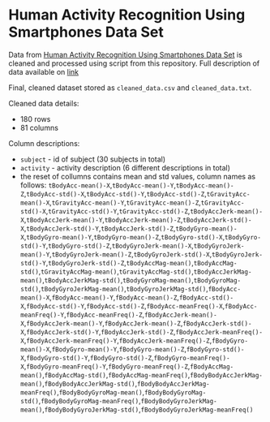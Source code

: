 Human Activity Recognition Using Smartphones Data Set
======================================================

Data from [Human Activity Recognition Using Smartphones Data Set](https://d396qusza40orc.cloudfront.net/getdata%2Fprojectfiles%2FUCI%20HAR%20Dataset.zip) 
is cleaned and processed using script from this repository. 
Full description of data available on [link]('http://archive.ics.uci.edu/ml/datasets/Human+Activity+Recognition+Using+Smartphones')

Final, cleaned dataset stored as `cleaned_data.csv` and `cleaned_data.txt`.

Cleaned data details:
- 180 rows
- 81 columns

Column descriptions:
- `subject` - id of subject (30 subjects in total)
- `activity` - activity description (6 different descriptions in total)
- the reset of collumns contains mean and std values, column names as follows:
`tBodyAcc-mean()-X`,`tBodyAcc-mean()-Y`,`tBodyAcc-mean()-Z`,`tBodyAcc-std()-X`,`tBodyAcc-std()-Y`,`tBodyAcc-std()-Z`,`tGravityAcc-mean()-X`,`tGravityAcc-mean()-Y`,`tGravityAcc-mean()-Z`,`tGravityAcc-std()-X`,`tGravityAcc-std()-Y`,`tGravityAcc-std()-Z`,`tBodyAccJerk-mean()-X`,`tBodyAccJerk-mean()-Y`,`tBodyAccJerk-mean()-Z`,`tBodyAccJerk-std()-X`,`tBodyAccJerk-std()-Y`,`tBodyAccJerk-std()-Z`,`tBodyGyro-mean()-X`,`tBodyGyro-mean()-Y`,`tBodyGyro-mean()-Z`,`tBodyGyro-std()-X`,`tBodyGyro-std()-Y`,`tBodyGyro-std()-Z`,`tBodyGyroJerk-mean()-X`,`tBodyGyroJerk-mean()-Y`,`tBodyGyroJerk-mean()-Z`,`tBodyGyroJerk-std()-X`,`tBodyGyroJerk-std()-Y`,`tBodyGyroJerk-std()-Z`,`tBodyAccMag-mean()`,`tBodyAccMag-std()`,`tGravityAccMag-mean()`,`tGravityAccMag-std()`,`tBodyAccJerkMag-mean()`,`tBodyAccJerkMag-std()`,`tBodyGyroMag-mean()`,`tBodyGyroMag-std()`,`tBodyGyroJerkMag-mean()`,`tBodyGyroJerkMag-std()`,`fBodyAcc-mean()-X`,`fBodyAcc-mean()-Y`,`fBodyAcc-mean()-Z`,`fBodyAcc-std()-X`,`fBodyAcc-std()-Y`,`fBodyAcc-std()-Z`,`fBodyAcc-meanFreq()-X`,`fBodyAcc-meanFreq()-Y`,`fBodyAcc-meanFreq()-Z`,`fBodyAccJerk-mean()-X`,`fBodyAccJerk-mean()-Y`,`fBodyAccJerk-mean()-Z`,`fBodyAccJerk-std()-X`,`fBodyAccJerk-std()-Y`,`fBodyAccJerk-std()-Z`,`fBodyAccJerk-meanFreq()-X`,`fBodyAccJerk-meanFreq()-Y`,`fBodyAccJerk-meanFreq()-Z`,`fBodyGyro-mean()-X`,`fBodyGyro-mean()-Y`,`fBodyGyro-mean()-Z`,`fBodyGyro-std()-X`,`fBodyGyro-std()-Y`,`fBodyGyro-std()-Z`,`fBodyGyro-meanFreq()-X`,`fBodyGyro-meanFreq()-Y`,`fBodyGyro-meanFreq()-Z`,`fBodyAccMag-mean()`,`fBodyAccMag-std()`,`fBodyAccMag-meanFreq()`,`fBodyBodyAccJerkMag-mean()`,`fBodyBodyAccJerkMag-std()`,`fBodyBodyAccJerkMag-meanFreq()`,`fBodyBodyGyroMag-mean()`,`fBodyBodyGyroMag-std()`,`fBodyBodyGyroMag-meanFreq()`,`fBodyBodyGyroJerkMag-mean()`,`fBodyBodyGyroJerkMag-std()`,`fBodyBodyGyroJerkMag-meanFreq()`
